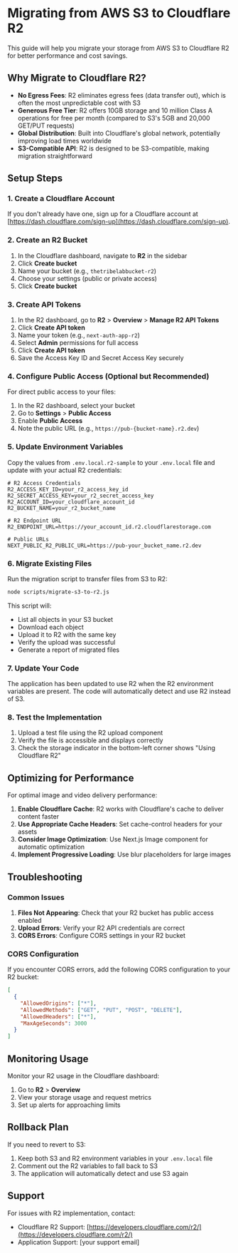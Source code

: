# Migrating from AWS S3 to Cloudflare R2

This guide will help you migrate your storage from AWS S3 to Cloudflare R2 for better performance and cost savings.

## Why Migrate to Cloudflare R2?

- **No Egress Fees**: R2 eliminates egress fees (data transfer out), which is often the most unpredictable cost with S3
- **Generous Free Tier**: R2 offers 10GB storage and 10 million Class A operations for free per month (compared to S3's 5GB and 20,000 GET/PUT requests)
- **Global Distribution**: Built into Cloudflare's global network, potentially improving load times worldwide
- **S3-Compatible API**: R2 is designed to be S3-compatible, making migration straightforward

## Setup Steps

### 1. Create a Cloudflare Account

If you don't already have one, sign up for a Cloudflare account at [https://dash.cloudflare.com/sign-up](https://dash.cloudflare.com/sign-up).

### 2. Create an R2 Bucket

1. In the Cloudflare dashboard, navigate to **R2** in the sidebar
2. Click **Create bucket**
3. Name your bucket (e.g., `thetribelabbucket-r2`)
4. Choose your settings (public or private access)
5. Click **Create bucket**

### 3. Create API Tokens

1. In the R2 dashboard, go to **R2** > **Overview** > **Manage R2 API Tokens**
2. Click **Create API token**
3. Name your token (e.g., `next-auth-app-r2`)
4. Select **Admin** permissions for full access
5. Click **Create API token**
6. Save the Access Key ID and Secret Access Key securely

### 4. Configure Public Access (Optional but Recommended)

For direct public access to your files:

1. In the R2 dashboard, select your bucket
2. Go to **Settings** > **Public Access**
3. Enable **Public Access**
4. Note the public URL (e.g., `https://pub-{bucket-name}.r2.dev`)

### 5. Update Environment Variables

Copy the values from `.env.local.r2-sample` to your `.env.local` file and update with your actual R2 credentials:

```
# R2 Access Credentials
R2_ACCESS_KEY_ID=your_r2_access_key_id
R2_SECRET_ACCESS_KEY=your_r2_secret_access_key
R2_ACCOUNT_ID=your_cloudflare_account_id
R2_BUCKET_NAME=your_r2_bucket_name

# R2 Endpoint URL
R2_ENDPOINT_URL=https://your_account_id.r2.cloudflarestorage.com

# Public URLs
NEXT_PUBLIC_R2_PUBLIC_URL=https://pub-your_bucket_name.r2.dev
```

### 6. Migrate Existing Files

Run the migration script to transfer files from S3 to R2:

```bash
node scripts/migrate-s3-to-r2.js
```

This script will:
- List all objects in your S3 bucket
- Download each object
- Upload it to R2 with the same key
- Verify the upload was successful
- Generate a report of migrated files

### 7. Update Your Code

The application has been updated to use R2 when the R2 environment variables are present. The code will automatically detect and use R2 instead of S3.

### 8. Test the Implementation

1. Upload a test file using the R2 upload component
2. Verify the file is accessible and displays correctly
3. Check the storage indicator in the bottom-left corner shows "Using Cloudflare R2"

## Optimizing for Performance

For optimal image and video delivery performance:

1. **Enable Cloudflare Cache**: R2 works with Cloudflare's cache to deliver content faster
2. **Use Appropriate Cache Headers**: Set cache-control headers for your assets
3. **Consider Image Optimization**: Use Next.js Image component for automatic optimization
4. **Implement Progressive Loading**: Use blur placeholders for large images

## Troubleshooting

### Common Issues

1. **Files Not Appearing**: Check that your R2 bucket has public access enabled
2. **Upload Errors**: Verify your R2 API credentials are correct
3. **CORS Errors**: Configure CORS settings in your R2 bucket

### CORS Configuration

If you encounter CORS errors, add the following CORS configuration to your R2 bucket:

```json
[
  {
    "AllowedOrigins": ["*"],
    "AllowedMethods": ["GET", "PUT", "POST", "DELETE"],
    "AllowedHeaders": ["*"],
    "MaxAgeSeconds": 3000
  }
]
```

## Monitoring Usage

Monitor your R2 usage in the Cloudflare dashboard:

1. Go to **R2** > **Overview**
2. View your storage usage and request metrics
3. Set up alerts for approaching limits

## Rollback Plan

If you need to revert to S3:

1. Keep both S3 and R2 environment variables in your `.env.local` file
2. Comment out the R2 variables to fall back to S3
3. The application will automatically detect and use S3 again

## Support

For issues with R2 implementation, contact:
- Cloudflare R2 Support: [https://developers.cloudflare.com/r2/](https://developers.cloudflare.com/r2/)
- Application Support: [your support email]
